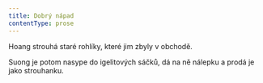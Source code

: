 ```yaml
---
title: Dobrý nápad
contentType: prose
---
```


<section>

Hoang strouhá staré rohlíky, které jim zbyly v obchodě.

Suong je potom nasype do igelitových sáčků, dá na ně nálepku a prodá je jako strouhanku.

</section>
